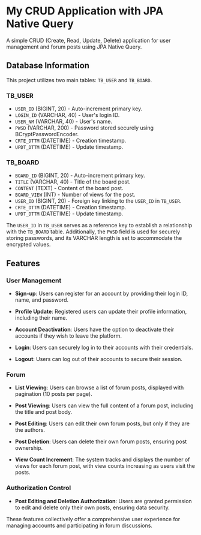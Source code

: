 # My CRUD Application with JPA Native Query

A simple CRUD (Create, Read, Update, Delete) application for user management and forum posts using JPA Native Query.

## Database Information

This project utilizes two main tables: `TB_USER` and `TB_BOARD`.

### TB_USER
- `USER_ID` (BIGINT, 20) - Auto-increment primary key.
- `LOGIN_ID` (VARCHAR, 40) - User's login ID.
- `USER_NM` (VARCHAR, 40) - User's name.
- `PWSD` (VARCHAR, 200) - Password stored securely using BCryptPasswordEncoder.
- `CRTE_DTTM` (DATETIME) - Creation timestamp.
- `UPDT_DTTM` (DATETIME) - Update timestamp.

### TB_BOARD
- `BOARD_ID` (BIGINT, 20) - Auto-increment primary key.
- `TITLE` (VARCHAR, 40) - Title of the board post.
- `CONTENT` (TEXT) - Content of the board post.
- `BOARD_VIEW` (INT) - Number of views for the post.
- `USER_ID` (BIGINT, 20) - Foreign key linking to the `USER_ID` in `TB_USER`.
- `CRTE_DTTM` (DATETIME) - Creation timestamp.
- `UPDT_DTTM` (DATETIME) - Update timestamp.

The `USER_ID` in `TB_USER` serves as a reference key to establish a relationship with the `TB_BOARD` table. Additionally, the `PWSD` field is used for securely storing passwords, and its VARCHAR length is set to accommodate the encrypted values.

## Features

### User Management
- **Sign-up**: Users can register for an account by providing their login ID, name, and password.

- **Profile Update**: Registered users can update their profile information, including their name.

- **Account Deactivation**: Users have the option to deactivate their accounts if they wish to leave the platform.

- **Login**: Users can securely log in to their accounts with their credentials.

- **Logout**: Users can log out of their accounts to secure their session.

### Forum
- **List Viewing**: Users can browse a list of forum posts, displayed with pagination (10 posts per page).

- **Post Viewing**: Users can view the full content of a forum post, including the title and post body.

- **Post Editing**: Users can edit their own forum posts, but only if they are the authors.

- **Post Deletion**: Users can delete their own forum posts, ensuring post ownership.

- **View Count Increment**: The system tracks and displays the number of views for each forum post, with view counts increasing as users visit the posts.

### Authorization Control
- **Post Editing and Deletion Authorization**: Users are granted permission to edit and delete only their own posts, ensuring data security.

These features collectively offer a comprehensive user experience for managing accounts and participating in forum discussions.
